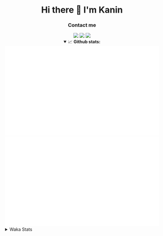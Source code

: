 <div align="center">
 <h1>Hi there 👋 I'm Kanin</h1>
 <h3>Contact me</h3>
 <a href="mailto:im@kanin.dev"><img src="https://img.shields.io/badge/gmail-%23D14836.svg?&style=for-the-badge&logo=gmail&logoColor=white"/></a>
 <a href="https://twitter.com/KaninDev"><img src="https://img.shields.io/badge/twitter-%231DA1F2.svg?&style=for-the-badge&logo=twitter&logoColor=white"/></a>
 <a href="https://www.linkedin.com/in/KaninDev"><img src="https://img.shields.io/badge/linkedin-%230077B5.svg?&style=for-the-badge&logo=linkedin&logoColor=white"/></a>
<details open>
  <summary>📈 <b>Github stats:</b></summary>
  <img src="https://github.com/Kanin/Kanin/blob/master/scripts/GitHubStats/generated/overview.svg"/>
  <img src="https://github.com/Kanin/Kanin/blob/master/scripts/GitHubStats/generated/languages.svg"/>
</details>
</div>

<details>
 <summary>Waka Stats</summary>

<!--START_SECTION:waka-->
![Profile Views](http://img.shields.io/badge/Profile%20Views-3-blue)

![Lines of code](https://img.shields.io/badge/From%20Hello%20World%20I%27ve%20Written-785853%20lines%20of%20code-blue)

**🐱 My Github Data** 

> 🏆 284 Contributions in the Year 2020
 > 
> 📦 5.4 kB Used in Github's Storage 
 > 
> 🚫 Not Opted to Hire
 > 
> 📜 6 Public Repositories
 > 
> 🔑 3 Private Repositories 

**I'm an Early 🐤** 

```text
🌞 Morning    91 commits     ██████░░░░░░░░░░░░░░░░░░░   26.84% 
🌆 Daytime    110 commits    ████████░░░░░░░░░░░░░░░░░   32.45% 
🌃 Evening    78 commits     █████░░░░░░░░░░░░░░░░░░░░   23.01% 
🌙 Night      60 commits     ████░░░░░░░░░░░░░░░░░░░░░   17.7%

```
📅 **I'm Most Productive on Sunday** 

```text
Monday       65 commits     ████░░░░░░░░░░░░░░░░░░░░░   19.17% 
Tuesday      40 commits     ███░░░░░░░░░░░░░░░░░░░░░░   11.8% 
Wednesday    52 commits     ███░░░░░░░░░░░░░░░░░░░░░░   15.34% 
Thursday     30 commits     ██░░░░░░░░░░░░░░░░░░░░░░░   8.85% 
Friday       31 commits     ██░░░░░░░░░░░░░░░░░░░░░░░   9.14% 
Saturday     46 commits     ███░░░░░░░░░░░░░░░░░░░░░░   13.57% 
Sunday       75 commits     █████░░░░░░░░░░░░░░░░░░░░   22.12%

```


📊 **This Week I Spent My Time On** 

```text
⌚︎ Time Zone: America/New_York

💬 Programming Languages: 
Python                   8 hrs 58 mins       ███████████████████████░░   94.57% 
virtualenv               20 mins             █░░░░░░░░░░░░░░░░░░░░░░░░   3.64% 
Other                    5 mins              ░░░░░░░░░░░░░░░░░░░░░░░░░   1.02% 
Text                     1 min               ░░░░░░░░░░░░░░░░░░░░░░░░░   0.34% 
YAML                     1 min               ░░░░░░░░░░░░░░░░░░░░░░░░░   0.33%

🔥 Editors: 
PyCharm                  9 hrs 29 mins       █████████████████████████   100.0%

🐱‍💻 Projects: 
Naila.py                 6 hrs 54 mins       ██████████████████░░░░░░░   72.69% 
TomsBot                  1 hr 58 mins        █████░░░░░░░░░░░░░░░░░░░░   20.75% 
sheri-discord            37 mins             █░░░░░░░░░░░░░░░░░░░░░░░░   6.56%

💻 Operating System: 
Windows                  9 hrs 29 mins       █████████████████████████   100.0%

```

**I Mostly Code in Python** 

```text
Python                   17 repos            ███████████████████░░░░░░   77.27% 
JavaScript               2 repos             ██░░░░░░░░░░░░░░░░░░░░░░░   9.09% 
Kotlin                   1 repo              █░░░░░░░░░░░░░░░░░░░░░░░░   4.55% 
HTML                     1 repo              █░░░░░░░░░░░░░░░░░░░░░░░░   4.55% 
Java                     1 repo              █░░░░░░░░░░░░░░░░░░░░░░░░   4.55%

```


**Timeline**

![Chart not found](https://github.com/Kanin/Kanin/blob/master/charts/bar_graph.png) 


<!--END_SECTION:waka-->
</details>
